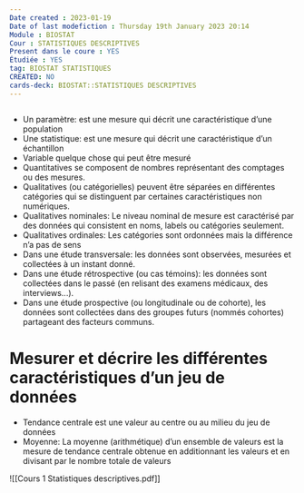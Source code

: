 ```yaml
---
Date created : 2023-01-19
Date of last modefiction : Thursday 19th January 2023 20:14
Module : BIOSTAT
Cour : STATISTIQUES DESCRIPTIVES
Present dans le coure : YES
Étudiée : YES
tag: BIOSTAT STATISTIQUES
CREATED: NO
cards-deck: BIOSTAT::STATISTIQUES DESCRIPTIVES 
---
```

```toc
```

- Un paramètre: est une mesure qui décrit une caractéristique d’une population
- Une statistique: est une mesure qui décrit une caractéristique d’un échantillon
- Variable quelque chose qui peut être mesuré
- Quantitatives se composent de nombres représentant des comptages ou des mesures.
- Qualitatives (ou catégorielles) peuvent être séparées en différentes catégories qui se distinguent par certaines caractéristiques non numériques.
- Qualitatives nominales: Le niveau nominal de mesure est caractérisé par des données qui consistent en noms, labels ou catégories seulement.
- Qualitatives ordinales: Les catégories sont ordonnées mais la différence n’a pas de sens
-  Dans une étude transversale: les données sont observées, mesurées et collectées à un instant donné.
-  Dans une étude rétrospective (ou cas témoins): les données sont collectées dans le passé (en relisant des examens médicaux, des interviews...).
- Dans une étude prospective (ou longitudinale ou de cohorte), les données sont collectées dans des groupes futurs (nommés cohortes) partageant des facteurs communs.
# Mesurer et décrire les différentes caractéristiques d’un jeu de données
- Tendance centrale est une valeur au centre ou au milieu du jeu de données
- Moyenne: La moyenne (arithmétique) d’un ensemble de valeurs est la mesure de tendance centrale obtenue en additionnant les valeurs et en divisant par le nombre totale de valeurs

![[Cours 1 Statistiques descriptives.pdf]]